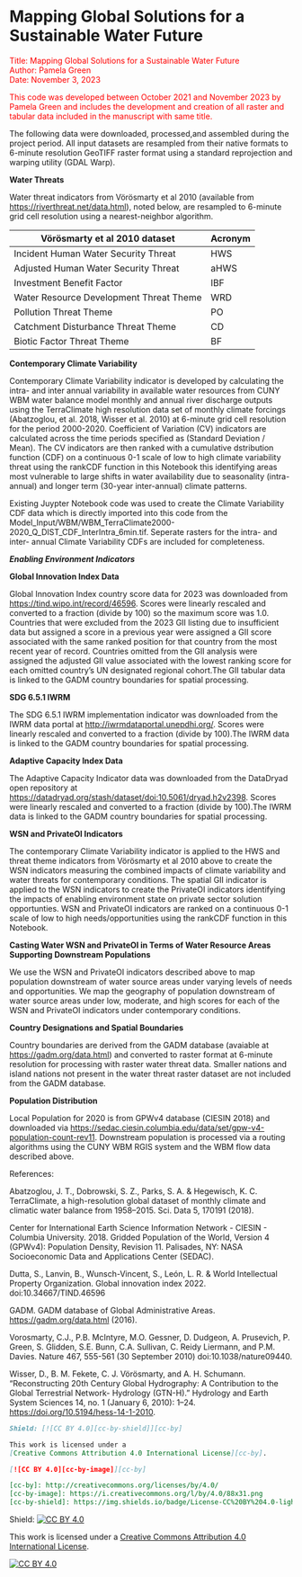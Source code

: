 # Mapping Global Solutions for a Sustainable Water Future

<font color=red>Title: Mapping Global Solutions for a Sustainable Water Future  
Author: Pamela Green  
Date: November 3, 2023  

This code was developed between October 2021 and November 2023 by Pamela Green and includes the development and creation of all raster and tabular data included in the manuscript with same title.  </font>

The following data were downloaded, processed,and assembled during the project period. All input datasets are resampled from their native formats to 6-minute resolution GeoTIFF raster format using a standard reprojection and warping utility (GDAL Warp).

<b>Water Threats</b>

Water threat indicators from Vörösmarty et al 2010 (available from https://riverthreat.net/data.html), noted below, are resampled to 6-minute grid cell resolution using a nearest-neighbor algorithm.

| Vörösmarty et al 2010 dataset | Acronym
| --- | --- |
| Incident Human Water Security Threat | HWS
| Adjusted Human Water Security Threat | aHWS
| Investment Benefit Factor | IBF
| Water Resource Development Threat Theme | WRD
| Pollution Threat Theme | PO
| Catchment Disturbance Threat Theme | CD
| Biotic Factor Threat Theme | BF


<b>Contemporary Climate Variability</b>

Contemporary Climate Variability indicator is developed by calculating the intra- and inter annual variability in available water resources from CUNY WBM water balance model monthly and annual river discharge outputs using the TerraClimate high resolution data set of monthly climate forcings (Abatzoglou, et al. 2018, Wisser et al. 2010) at 6-minute grid cell resolution for the period 2000-2020. Coefficient of Variation (CV) indicators are calculated across the time periods specified as (Standard Deviation / Mean). The CV indicators are then ranked with a cumulative dstribution function (CDF) on a continuous 0-1 scale of low to high climate variability threat using the rankCDF function in this Notebook this identifying areas most vulnerable to large shifts in water availability due to seasonality (intra-annual) and longer term (30-year inter-annual) climate patterns. 
 
Existing Juypter Notebook code was used to create the Climate Variability CDF data which is directly imported into this code from the Model_Input/WBM/WBM_TerraClimate2000-2020_Q_DIST_CDF_InterIntra_6min.tif. Seperate rasters for the intra- and inter- annual Climate Variability CDFs are included for completeness. 

<b><i>Enabling Environment Indicators</i></b>

 
<b>Global Innovation Index Data</b>

Global Innovation Index country score data for 2023 was downloaded from https://tind.wipo.int/record/46596. Scores were linearly rescaled and converted to a fraction (divide by 100) so the maximum score was 1.0. Countries that were excluded from the 2023 GII listing due to insufficient data but assigned a score in a previous year were assigned a GII score associated with the same ranked position for that country from the most recent year of record. Countries omitted from the GII analysis were assigned the adjusted GII value associated with the lowest ranking score for each omitted country’s UN designated regional cohort.The GII tabular data is linked to the GADM country boundaries for spatial processing.

<b>SDG 6.5.1 IWRM</b>

The SDG 6.5.1 IWRM implementation indicator was downloaded from the IWRM data portal at http://iwrmdataportal.unepdhi.org/. Scores were linearly rescaled and converted to a fraction (divide by 100).The IWRM data is linked to the GADM country boundaries for spatial processing.

<b>Adaptive Capacity Index Data</b>

The Adaptive Capacity Indicator data was downloaded from the DataDryad open repository at https://datadryad.org/stash/dataset/doi:10.5061/dryad.h2v2398. Scores were linearly rescaled and converted to a fraction (divide by 100).The IWRM data is linked to the GADM country boundaries for spatial processing.

<b>WSN and PrivateOI Indicators</b>

The contemporary Climate Variability indicator is applied to the HWS and threat theme indicators from Vörösmarty et al 2010 above to create the WSN indicators measuring the combined impacts of climate variability and water threats for contemporary conditions. The spatial GII indicator is applied to the WSN indicators to create the PrivateOI indicators identifying the impacts of enabling environment state on private sector solution opportunties. WSN and PrivateOI indicators are ranked on a continuous 0-1 scale of low to high needs/opportunities using the rankCDF function in this Notebook.

<b>Casting Water WSN and PrivateOI in Terms of Water Resource Areas Supporting Downstream Populations</b>

We use the WSN and PrivateOI indicators described above to map population downstream of water source areas under varying levels of needs and opportunities. We map the geography of population downstream of water source areas under low, moderate, and high scores for each of the WSN and PrivateOI indicators under contemporary conditions. 

<b>Country Designations and Spatial Boundaries</b>

Country boundaries are derived from the GADM database (avaiable at https://gadm.org/data.html) and converted to raster format at 6-minute resolution for processing with raster water threat data. Smaller nations and island nations not present in the water threat raster dataset are not included from the GADM database. 

<b>Population Distribution</b>

Local Population for 2020 is from GPWv4 database (CIESIN 2018) and downloaded via https://sedac.ciesin.columbia.edu/data/set/gpw-v4-population-count-rev11. Downstream population is processed via a routing algorithms using the CUNY WBM RGIS system and the WBM flow data described above.

References:

Abatzoglou, J. T., Dobrowski, S. Z., Parks, S. A. & Hegewisch, K. C. TerraClimate, a high-resolution global dataset of monthly climate and climatic water balance from 1958–2015. Sci. Data 5, 170191 (2018).

Center for International Earth Science Information Network - CIESIN - Columbia University. 2018. Gridded Population of the World, Version 4 (GPWv4): Population Density, Revision 11. Palisades, NY: NASA Socioeconomic Data and Applications Center (SEDAC).

Dutta, S., Lanvin, B., Wunsch-Vincent, S., León, L. R. & World Intellectual Property Organization. Global innovation index 2022. doi:10.34667/TIND.46596

GADM. GADM database of Global Administrative Areas. https://gadm.org/data.html (2016).

Vorosmarty, C.J.,  P.B. McIntyre, M.O. Gessner, D. Dudgeon, A. Prusevich, P. Green, S. Glidden, S.E. Bunn, C.A. Sullivan, C. Reidy Liermann, and P.M. Davies. Nature 467, 555-561 (30 September 2010) doi:10.1038/nature09440.

Wisser, D., B. M. Fekete, C. J. Vörösmarty, and A. H. Schumann. “Reconstructing 20th Century Global Hydrography: A Contribution to the Global Terrestrial Network- Hydrology (GTN-H).” Hydrology and Earth System Sciences 14, no. 1 (January 6, 2010): 1–24. https://doi.org/10.5194/hess-14-1-2010.

```markdown
Shield: [![CC BY 4.0][cc-by-shield]][cc-by]

This work is licensed under a
[Creative Commons Attribution 4.0 International License][cc-by].

[![CC BY 4.0][cc-by-image]][cc-by]

[cc-by]: http://creativecommons.org/licenses/by/4.0/
[cc-by-image]: https://i.creativecommons.org/l/by/4.0/88x31.png
[cc-by-shield]: https://img.shields.io/badge/License-CC%20BY%204.0-lightgrey.svg
```

Shield: [![CC BY 4.0][cc-by-shield]][cc-by]

This work is licensed under a
[Creative Commons Attribution 4.0 International License][cc-by].

[![CC BY 4.0][cc-by-image]][cc-by]

[cc-by]: http://creativecommons.org/licenses/by/4.0/
[cc-by-image]: https://i.creativecommons.org/l/by/4.0/88x31.png
[cc-by-shield]: https://img.shields.io/badge/License-CC%20BY%204.0-lightgrey.svg

